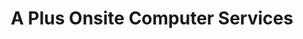 ---
title: "A Plus Onsite Computer Services"
url: /milford/a-plus-onsite-computer-services/
shop: computer
---